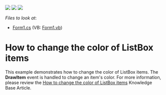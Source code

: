 <!-- default badges list -->
![](https://img.shields.io/endpoint?url=https://codecentral.devexpress.com/api/v1/VersionRange/128619227/13.1.4%2B)
[![](https://img.shields.io/badge/Open_in_DevExpress_Support_Center-FF7200?style=flat-square&logo=DevExpress&logoColor=white)](https://supportcenter.devexpress.com/ticket/details/E789)
[![](https://img.shields.io/badge/📖_How_to_use_DevExpress_Examples-e9f6fc?style=flat-square)](https://docs.devexpress.com/GeneralInformation/403183)
<!-- default badges end -->
<!-- default file list -->
*Files to look at*:

* [Form1.cs](./CS/Form1.cs) (VB: [Form1.vb](./VB/Form1.vb))
<!-- default file list end -->
# How to change the color of ListBox items


<p>This example demonstrates how to change the color of ListBox items. The <strong>DrawItem</strong> event is handled to change an item's color. For more information, please review the <a href="https://www.devexpress.com/Support/Center/p/A1485">How to change the color of ListBox items</a> Knowledge Base Article.</p>

<br/>


